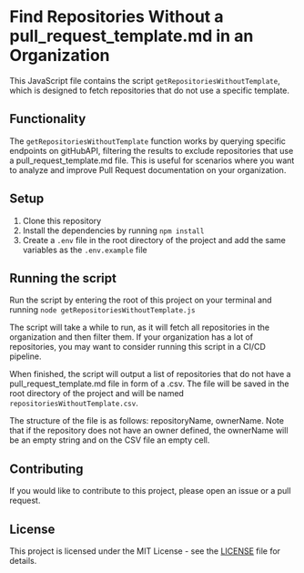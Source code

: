 # Find Repositories Without a pull_request_template.md in an Organization

This JavaScript file contains the script `getRepositoriesWithoutTemplate`, which is designed to fetch repositories that do not use a specific template.

## Functionality

The `getRepositoriesWithoutTemplate` function works by querying specific endpoints on gitHubAPI, filtering the results to exclude repositories that use a pull_request_template.md file. This is useful for scenarios where you want to analyze and improve Pull Request documentation on your organization.

## Setup
1. Clone this repository
2. Install the dependencies by running `npm install`
3. Create a `.env` file in the root directory of the project and add the same variables as the `.env.example` file

## Running the script
Run the script by entering the root of this project on your terminal and running `node getRepositoriesWithoutTemplate.js`

The script will take a while to run, as it will fetch all repositories in the organization and then filter them. If your organization has a lot of repositories, you may want to consider running this script in a CI/CD pipeline.

When finished, the script will output a list of repositories that do not have a pull_request_template.md file in form of a .csv. The file will be saved in the root directory of the project and will be named `repositoriesWithoutTemplate.csv`. 

The structure of the file is as follows:
repositoryName, ownerName. Note that if the repository does not have an owner defined, the ownerName will be an empty string and on the CSV file an empty cell.

## Contributing
If you would like to contribute to this project, please open an issue or a pull request.

## License
This project is licensed under the MIT License - see the [LICENSE](LICENSE) file for details.
